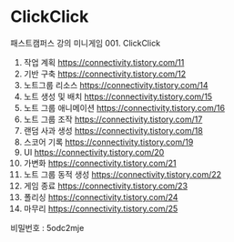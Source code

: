 # ClickClick
 패스트캠퍼스 강의 미니게임 001. ClickClick

001. 작업 계획
https://connectivity.tistory.com/11
002. 기반 구축
https://connectivity.tistory.com/12
003. 노트그룹 리소스
https://connectivity.tistory.com/14
004. 노트 생성 및 배치
https://connectivity.tistory.com/15
005. 노트 그룹 애니메이션
https://connectivity.tistory.com/16
006. 노트 그룹 조작
https://connectivity.tistory.com/17
007. 랜덤 사과 생성
https://connectivity.tistory.com/18
008. 스코어 기록
https://connectivity.tistory.com/19
009. UI
https://connectivity.tistory.com/20
010. 가변화
https://connectivity.tistory.com/21
011. 노트 그룹 동적 생성
https://connectivity.tistory.com/22
012. 게임 종료
https://connectivity.tistory.com/23
013. 폴리싱
https://connectivity.tistory.com/24
014. 마무리
https://connectivity.tistory.com/25

비밀번호 : 5odc2mje
